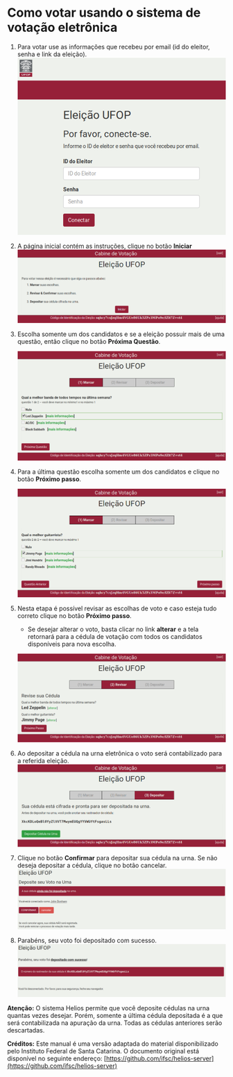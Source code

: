 # Como votar usando o sistema de votação eletrônica

1. Para votar use as informações que recebeu por email (id do eleitor, senha e link da eleição).
    ![Autenticação do eleitor](img/eleitor-01.png "Autenticação do eleitor")

2. A página inicial contém as instruções, clique no botão **Iniciar**
    ![Tela inicial](img/eleitor-02.png "Tela inicial com instruções")

3. Escolha somente um dos candidatos e se a eleição possuir mais de uma questão, então clique no botão **Próxima Questão**.

    ![Escolha um candidato para conselho deliberativo](img/eleitor-03.png "Escolha um candidato para conselho deliberativo")

4. Para a última questão escolha somente um dos candidatos e clique no botão **Próximo passo**.

    ![Escolha um candidato para conselho fiscal](img/eleitor-04.png "Escolha um candidato para conselho fiscal")

5. Nesta etapa é possível revisar as escolhas de voto e caso esteja tudo correto clique no botão **Próximo passo**.

    -   Se desejar alterar o voto, basta clicar no link **alterar** e a tela retornará para a cédula de votação com todos os candidatos disponíveis para nova escolha.

    ![Revisão das escolhas feitas](img/eleitor-05.png "Revisão das escolhas feitas")

6. Ao depositar a cédula na urna eletrônica o voto será contabilizado para a referida eleição.
    ![Cédula cifrada](img/eleitor-06.png "Cédula foi cifrada")

7. Clique no botão **Confirmar** para depositar sua cédula na urna. Se não deseja depositar a cédula, clique no botão cancelar.
    ![Última chance antes de depositar](img/eleitor-07.png "Última chance antes de depositar a cédula na urna")

8. Parabéns, seu voto foi depositado com sucesso.
    ![Voto depositado com sucesso](img/eleitor-08.png "Tela final - voto depositado com sucesso")

**Atenção:** O sistema Helios permite que você deposite cédulas na urna quantas vezes desejar. Porém, somente a última cédula depositada é a que será contabilizada na apuração da urna. Todas as cédulas anteriores serão descartadas.

**Créditos:** Este manual é uma versão adaptada do material disponibilizado pelo Instituto Federal de Santa Catarina. O documento original está disponível no seguinte endereço: [https://github.com/ifsc/helios-server](https://github.com/ifsc/helios-server)
  
